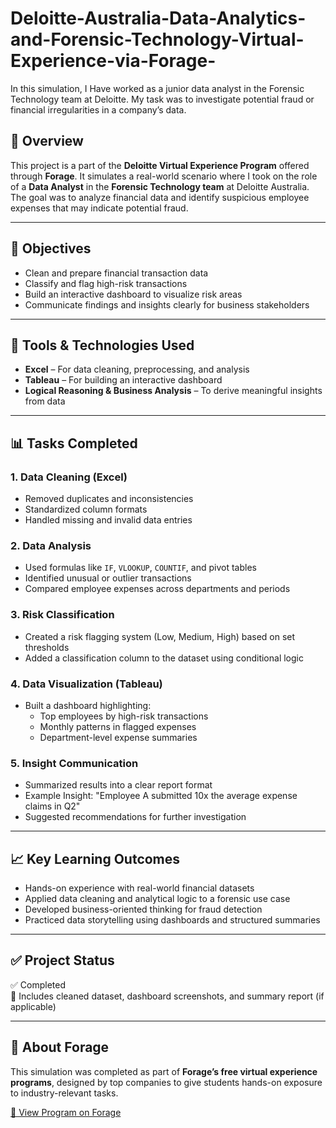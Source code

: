 # Deloitte-Australia-Data-Analytics-and-Forensic-Technology-Virtual-Experience-via-Forage-
In this simulation, I Have worked as a junior data analyst in the Forensic Technology team at Deloitte. My task was to investigate potential fraud or financial irregularities in a company’s data.


## 📌 Overview

This project is a part of the **Deloitte Virtual Experience Program** offered through **Forage**. It simulates a real-world scenario where I took on the role of a **Data Analyst** in the **Forensic Technology team** at Deloitte Australia. The goal was to analyze financial data and identify suspicious employee expenses that may indicate potential fraud.

---

## 🎯 Objectives

- Clean and prepare financial transaction data
- Classify and flag high-risk transactions
- Build an interactive dashboard to visualize risk areas
- Communicate findings and insights clearly for business stakeholders

---

## 🧰 Tools & Technologies Used

- **Excel** – For data cleaning, preprocessing, and analysis
- **Tableau** – For building an interactive dashboard
- **Logical Reasoning & Business Analysis** – To derive meaningful insights from data

---

## 📊 Tasks Completed

### 1. **Data Cleaning (Excel)**
- Removed duplicates and inconsistencies
- Standardized column formats
- Handled missing and invalid data entries

### 2. **Data Analysis**
- Used formulas like `IF`, `VLOOKUP`, `COUNTIF`, and pivot tables
- Identified unusual or outlier transactions
- Compared employee expenses across departments and periods

### 3. **Risk Classification**
- Created a risk flagging system (Low, Medium, High) based on set thresholds
- Added a classification column to the dataset using conditional logic

### 4. **Data Visualization (Tableau)**
- Built a dashboard highlighting:
  - Top employees by high-risk transactions
  - Monthly patterns in flagged expenses
  - Department-level expense summaries

### 5. **Insight Communication**
- Summarized results into a clear report format
- Example Insight: "Employee A submitted 10x the average expense claims in Q2"
- Suggested recommendations for further investigation

---

## 📈 Key Learning Outcomes

- Hands-on experience with real-world financial datasets
- Applied data cleaning and analytical logic to a forensic use case
- Developed business-oriented thinking for fraud detection
- Practiced data storytelling using dashboards and structured summaries

---

## ✅ Project Status

✅ Completed  
📁 Includes cleaned dataset, dashboard screenshots, and summary report (if applicable)

---

## 🧠 About Forage

This simulation was completed as part of **Forage’s free virtual experience programs**, designed by top companies to give students hands-on exposure to industry-relevant tasks.

[🔗 View Program on Forage](https://www.theforage.com/virtual-internships/prototype/MxgFz5DqGmSr7d9kA/Data-Analytics-and-Forensic-Technology)


